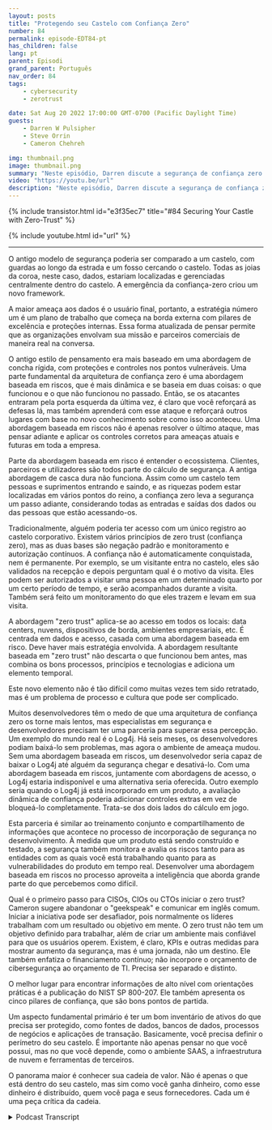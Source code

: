 ```yaml
---
layout: posts
title: "Protegendo seu Castelo com Confiança Zero"
number: 84
permalink: episode-EDT84-pt
has_children: false
lang: pt
parent: Episodi
grand_parent: Português
nav_order: 84
tags:
    - cybersecurity
    - zerotrust

date: Sat Aug 20 2022 17:00:00 GMT-0700 (Pacific Daylight Time)
guests:
    - Darren W Pulsipher
    - Steve Orrin
    - Cameron Chehreh

img: thumbnail.png
image: thumbnail.png
summary: "Neste episódio, Darren discute a segurança de confiança zero com Steve Orrin, CTO do Setor Público da Intel, e Cameron Chehreh, VP-GM do Setor Público."
video: "https://youtu.be/url"
description: "Neste episódio, Darren discute a segurança de confiança zero com Steve Orrin, CTO do Setor Público da Intel, e Cameron Chehreh, VP-GM do Setor Público."
---
```


<div>
{% include transistor.html id="e3f35ec7" title="#84 Securing Your Castle with Zero-Trust" %}

{% include youtube.html id="url" %}
</div>

---

O antigo modelo de segurança poderia ser comparado a um castelo, com guardas ao longo da estrada e um fosso cercando o castelo. Todas as joias da coroa, neste caso, dados, estariam localizadas e gerenciadas centralmente dentro do castelo. A emergência da confiança-zero criou um novo framework.

A maior ameaça aos dados é o usuário final, portanto, a estratégia número um é um plano de trabalho que começa na borda externa com pilares de excelência e proteções internas. Essa forma atualizada de pensar permite que as organizações envolvam sua missão e parceiros comerciais de maneira real na conversa.

O antigo estilo de pensamento era mais baseado em uma abordagem de concha rígida, com proteções e controles nos pontos vulneráveis. Uma parte fundamental da arquitetura de confiança zero é uma abordagem baseada em riscos, que é mais dinâmica e se baseia em duas coisas: o que funcionou e o que não funcionou no passado. Então, se os atacantes entraram pela porta esquerda da última vez, é claro que você reforçará as defesas lá, mas também aprenderá com esse ataque e reforçará outros lugares com base no novo conhecimento sobre como isso aconteceu. Uma abordagem baseada em riscos não é apenas resolver o último ataque, mas pensar adiante e aplicar os controles corretos para ameaças atuais e futuras em toda a empresa.

Parte da abordagem baseada em risco é entender o ecossistema. Clientes, parceiros e utilizadores são todos parte do cálculo de segurança. A antiga abordagem de casca dura não funciona. Assim como um castelo tem pessoas e suprimentos entrando e saindo, e as riquezas podem estar localizadas em vários pontos do reino, a confiança zero leva a segurança um passo adiante, considerando todas as entradas e saídas dos dados ou das pessoas que estão acessando-os.

Tradicionalmente, alguém poderia ter acesso com um único registro ao castelo corporativo. Existem vários princípios de zero trust (confiança zero), mas as duas bases são negação padrão e monitoramento e autorização contínuos. A confiança não é automaticamente conquistada, nem é permanente. Por exemplo, se um visitante entra no castelo, eles são validados na recepção e depois perguntam qual é o motivo da visita. Eles podem ser autorizados a visitar uma pessoa em um determinado quarto por um certo período de tempo, e serão acompanhados durante a visita. Também será feito um monitoramento do que eles trazem e levam em sua visita.

A abordagem "zero trust" aplica-se ao acesso em todos os locais: data centers, nuvens, dispositivos de borda, ambientes empresariais, etc. É centrada em dados e acesso, casada com uma abordagem baseada em risco. Deve haver mais estratégia envolvida. A abordagem resultante baseada em "zero trust" não descarta o que funcionou bem antes, mas combina os bons processos, princípios e tecnologias e adiciona um elemento temporal.

Este novo elemento não é tão difícil como muitas vezes tem sido retratado, mas é um problema de processo e cultura que pode ser complicado.

Muitos desenvolvedores têm o medo de que uma arquitetura de confiança zero os torne mais lentos, mas especialistas em segurança e desenvolvedores precisam ter uma parceria para superar essa percepção. Um exemplo do mundo real é o Log4j. Há seis meses, os desenvolvedores podiam baixá-lo sem problemas, mas agora o ambiente de ameaça mudou. Sem uma abordagem baseada em riscos, um desenvolvedor seria capaz de baixar o Log4j até alguém da segurança chegar e desativá-lo. Com uma abordagem baseada em riscos, juntamente com abordagens de acesso, o Log4j estaria indisponível e uma alternativa seria oferecida. Outro exemplo seria quando o Log4j já está incorporado em um produto, a avaliação dinâmica de confiança poderia adicionar controles extras em vez de bloqueá-lo completamente. Trata-se dos dois lados do cálculo em jogo.

Esta parceria é similar ao treinamento conjunto e compartilhamento de informações que acontece no processo de incorporação de segurança no desenvolvimento. À medida que um produto está sendo construído e testado, a segurança também monitora e avalia os riscos tanto para as entidades com as quais você está trabalhando quanto para as vulnerabilidades do produto em tempo real. Desenvolver uma abordagem baseada em riscos no processo aproveita a inteligência que aborda grande parte do que percebemos como difícil.

Qual é o primeiro passo para CISOs, CIOs ou CTOs iniciar o zero trust? Cameron sugere abandonar o "geekspeak" e comunicar em inglês comum. Iniciar a iniciativa pode ser desafiador, pois normalmente os líderes trabalham com um resultado ou objetivo em mente. O zero trust não tem um objetivo definido para trabalhar, além de criar um ambiente mais confiável para que os usuários operem. Existem, é claro, KPIs e outras medidas para mostrar aumento da segurança, mas é uma jornada, não um destino. Ele também enfatiza o financiamento contínuo; não incorpore o orçamento de cibersegurança ao orçamento de TI. Precisa ser separado e distinto.

O melhor lugar para encontrar informações de alto nível com orientações práticas é a publicação do NIST SP 800-207. Ele também apresenta os cinco pilares de confiança, que são bons pontos de partida.

Um aspecto fundamental primário é ter um bom inventário de ativos do que precisa ser protegido, como fontes de dados, bancos de dados, processos de negócios e aplicações de transação. Basicamente, você precisa definir o perímetro do seu castelo. É importante não apenas pensar no que você possui, mas no que você depende, como o ambiente SAAS, a infraestrutura de nuvem e ferramentas de terceiros.

O panorama maior é conhecer sua cadeia de valor. Não é apenas o que está dentro do seu castelo, mas sim como você ganha dinheiro, como esse dinheiro é distribuído, quem você paga e seus fornecedores. Cada um é uma peça crítica da cadeia.



<details>
<summary> Podcast Transcript </summary>

<p></p>

</details>
